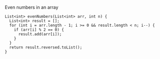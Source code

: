 Even numbers in an array

    List<int> evenNumbers(List<int> arr, int n) {
      List<int> result = [];
      for (int i = arr.length - 1; i >= 0 && result.length < n; i--) {
        if (arr[i] % 2 == 0) {
          result.add(arr[i]);
        }
      }
      return result.reversed.toList();
    }
